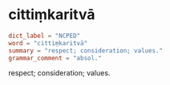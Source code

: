 # cittiṃkaritvā

``` toml
dict_label = "NCPED"
word = "cittiṃkaritvā"
summary = "respect; consideration; values."
grammar_comment = "absol."
```

respect; consideration; values.

